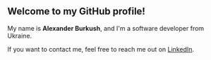 ## Welcome to my GitHub profile!

My name is **Alexander Burkush**, and I'm a software developer from Ukraine.

If you want to contact me, feel free to reach me out on [LinkedIn](https://www.linkedin.com/in/alexander-burkush/).

<!---
### Languages & technologies


<img align="left" alt="HTML" width="26px" src="https://github.com/burkush/burkush/blob/main/icons/html5.svg" style="padding-right:10px;" />
<img align="left" alt="CSS" width="26px" src="https://github.com/burkush/burkush/blob/main/icons/css3.svg" style="padding-right:10px;" />
<img align="left" alt="JavaScript" width="26px" src="https://github.com/burkush/burkush/blob/main/icons/javascript.svg" style="padding-right:10px;" />
<img align="left" alt="React" width="26px" src="https://github.com/burkush/burkush/blob/main/icons/react.svg" style="padding-right:10px;" />
<img align="left" alt="Git" width="26px" src="https://github.com/burkush/burkush/blob/main/icons/git.svg" style="padding-right:10px;" />
<img align="left" alt="SASS" width="26px" src="https://github.com/burkush/burkush/blob/main/icons/sass.svg" style="padding-right:10px;" />
<img align="left" alt="Bootstrap" width="26px" src="https://github.com/burkush/burkush/blob/main/icons/bootstrap.svg" style="padding-right:10px;" />
<img align="left" alt="Figma" width="26px" src="https://github.com/burkush/burkush/blob/main/icons/figma.svg" style="padding-right:10px;" />

--->

